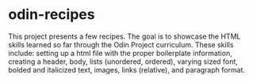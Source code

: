 # odin-recipes

This project presents a few recipes. The goal is to showcase the HTML skills learned so far through the Odin Project curriculum. These skills include: setting up a html file with the proper boilerplate information, creating a header, body, lists (unordered, ordered), varying sized font, bolded and italicized text, images, links (relative), and paragraph format. 
